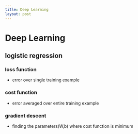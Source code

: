 ```yaml
---
title: Deep Learning
layout: post
---
```

      

# Deep Learning  

## logistic regression   

### loss function   

* error over single training example   

### cost function   

* error averaged over entire training example   

### gradient descent   

* finding the parameters(W,b) where cost function is minimum   
